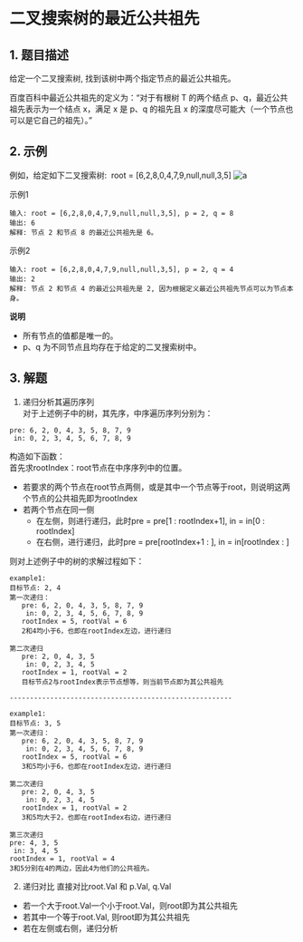# 二叉搜索树的最近公共祖先

## 1. 题目描述
给定一个二叉搜索树, 找到该树中两个指定节点的最近公共祖先。

百度百科中最近公共祖先的定义为：“对于有根树 T 的两个结点 p、q，最近公共祖先表示为一个结点 x，满足 x 是 p、q 的祖先且 x 的深度尽可能大（一个节点也可以是它自己的祖先）。”



## 2. 示例
例如，给定如下二叉搜索树:  root = [6,2,8,0,4,7,9,null,null,3,5]
![a](https://assets.leetcode-cn.com/aliyun-lc-upload/uploads/2018/12/14/binarysearchtree_improved.png)

示例1
```
输入: root = [6,2,8,0,4,7,9,null,null,3,5], p = 2, q = 8
输出: 6 
解释: 节点 2 和节点 8 的最近公共祖先是 6。
```

示例2
```
输入: root = [6,2,8,0,4,7,9,null,null,3,5], p = 2, q = 4
输出: 2
解释: 节点 2 和节点 4 的最近公共祖先是 2, 因为根据定义最近公共祖先节点可以为节点本身。
```

**说明**  
- 所有节点的值都是唯一的。
- p、q 为不同节点且均存在于给定的二叉搜索树中。

## 3. 解题
1. 递归分析其遍历序列   
对于上述例子中的树，其先序，中序遍历序列分别为：
```
pre: 6, 2, 0, 4, 3, 5, 8, 7, 9
 in: 0, 2, 3, 4, 5, 6, 7, 8, 9
```

构造如下函数：  
首先求rootIndex：root节点在中序序列中的位置。
- 若要求的两个节点在root节点两侧，或是其中一个节点等于root，则说明这两个节点的公共祖先即为rootIndex
- 若两个节点在同一侧
  - 在左侧，则进行递归，此时pre = pre[1 : rootIndex+1], in = in[0 : rootIndex]
  - 在右侧，进行递归，此时pre = pre[rootIndex+1 : ], in = in[rootIndex : ]

则对上述例子中的树的求解过程如下：
```
example1:
目标节点: 2, 4
第一次递归：
   pre: 6, 2, 0, 4, 3, 5, 8, 7, 9
    in: 0, 2, 3, 4, 5, 6, 7, 8, 9
   rootIndex = 5, rootVal = 6
   2和4均小于6，也即在rootIndex左边，进行递归

第二次递归
   pre: 2, 0, 4, 3, 5
    in: 0, 2, 3, 4, 5
   rootIndex = 1, rootVal = 2
   目标节点2与rootIndex表示节点想等，则当前节点即为其公共祖先

-------------------------------------------------------

example1:
目标节点: 3, 5
第一次递归：
   pre: 6, 2, 0, 4, 3, 5, 8, 7, 9
    in: 0, 2, 3, 4, 5, 6, 7, 8, 9
   rootIndex = 5, rootVal = 6
   3和5均小于6，也即在rootIndex左边，进行递归

第二次递归
   pre: 2, 0, 4, 3, 5
    in: 0, 2, 3, 4, 5
   rootIndex = 1, rootVal = 2
   3和5均大于2，也即在rootIndex右边，进行递归

第三次递归
pre: 4, 3, 5
 in: 3, 4, 5
rootIndex = 1, rootVal = 4
3和5分别在4的两边，因此4为他们的公共祖先。
```


2. 递归对比
直接对比root.Val 和 p.Val, q.Val
- 若一个大于root.Val一个小于root.Val，则root即为其公共祖先
- 若其中一个等于root.Val, 则root即为其公共祖先
- 若在左侧或右侧，递归分析